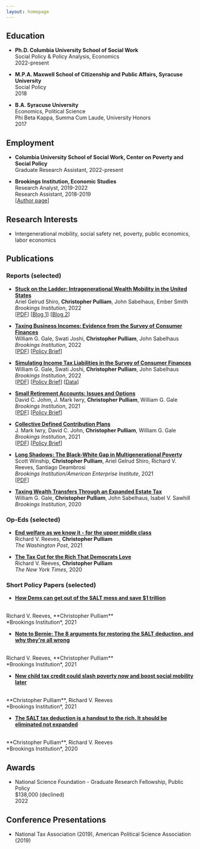 ```yaml
---
layout: homepage
---
```

## Education

- **Ph.D. Columbia University School of Social Work**
  <br>
  Social Policy & Policy Analysis, Economics
  <br>
  2022-present
  
- **M.P.A. Maxwell School of Citizenship and Public Affairs, Syracuse University**
  <br>
  Social Policy
  <br>
  2018
  
- **B.A. Syracuse University**
  <br>
  Economics, Political Science
  <br>
  Phi Beta Kappa, Summa Cum Laude, University Honors
  <br>
  2017

## Employment
- **Columbia University School of Social Work, Center on Poverty and Social Policy**
  <br>
  Graduate Research Assistant, 2022-present

- **Brookings Institution, Economic Studies**
  <br>
  Research Analyst, 2019-2022
  <br> 
  Research Assistant, 2018-2019
  <br>
  [[Author page](https://www.brookings.edu/author/christopher-pulliam/)]

## Research Interests
- Intergenerational mobility, social safety net, poverty, public economics, labor economics

## Publications

### Reports (selected)

- **[Stuck on the Ladder: Intragenerational Wealth Mobility in the United States](https://www.brookings.edu/research/stuck-on-the-ladder-intragenerational-wealth-mobility-in-the-united-states/)**
  <br>
  Ariel Gelrud Shiro, **Christopher Pulliam**, John Sabelhaus, Ember Smith
  <br>
  *Brookings Institution*, 2022
  <br>
  [[PDF](https://www.brookings.edu/wp-content/uploads/2022/06/2022_FMCI_IntragenerationalWealthMobility_FINAL.pdf)] [[Blog 1](https://www.brookings.edu/blog/up-front/2022/06/29/the-black-white-gap-in-wealth-mobility-and-what-to-do-about-it/)] [[Blog 2](https://www.brookings.edu/blog/up-front/2022/06/29/stuck-on-the-ladder-wealth-mobility-is-low-and-decreases-with-age/)] 

- **[Taxing Business Incomes: Evidence from the Survey of Consumer Finances](https://www.brookings.edu/research/taxing-business-incomes-evidence-from-the-survey-of-consumer-finances/)**
  <br>
  William G. Gale, Swati Joshi, **Christopher Pulliam**, John Sabelhaus
  <br>
  *Brookings Institution*, 2022
  <br>
  [[PDF](https://www.brookings.edu/wp-content/uploads/2022/01/20220223_TPC_TaxingBusinessIncome_Report_Final.pdf)] [[Policy Brief](https://www.brookings.edu/wp-content/uploads/2022/01/20220223_TPC_TaxingBusinessIncome_PolicyBrief_Final.pdf)]

- **[Simulating Income Tax Liabilities in the Survey of Consumer Finances](https://www.brookings.edu/research/simulating-income-tax-liabilities-in-the-survey-of-consumer-finances/)**
  <br>
  William G. Gale, Swati Joshi, **Christopher Pulliam**, John Sabelhaus
  <br>
  *Brookings Institution*, 2022
  <br>
  [[PDF](https://www.brookings.edu/wp-content/uploads/2022/01/20220216_TPC_SimulatingLiability_Report_Final.pdf)] [[Policy Brief](https://www.brookings.edu/wp-content/uploads/2022/01/20220216_TPC_SimulatingLiability_PolicyBrief_Final.pdf)] [[Data](https://www.brookings.edu/wp-content/uploads/2022/01/scf.taxsim.zip)]
  
- **[Small Retirement Accounts: Issues and Options](https://www.brookings.edu/research/small-retirement-accounts-issues-and-options/)**
  <br>
  David C. Johm, J. Mark Iwry, **Christopher Pulliam**, William G. Gale
  <br>
  *Brookings Institution*, 2021
  <br>
  [[PDF](https://www.brookings.edu/wp-content/uploads/2021/09/20211123_SmallAccountFinal.pdf)] [[Policy Brief](https://www.brookings.edu/wp-content/uploads/2021/09/20211123_SmallAccountPolicyBrief.pdf)]
  
- **[Collective Defined Contribution Plans](https://www.brookings.edu/research/collective-defined-contribution-plans/)**
  <br>
  J. Mark Iwry, David C. John, **Christopher Pulliam**, William G. Gale
  <br>
  *Brookings Institution*, 2021
  <br>
  [[PDF](https://www.brookings.edu/wp-content/uploads/2021/09/20211203_RSP_CDC-final-paper-layout.pdf)] [[Policy Brief](https://www.brookings.edu/wp-content/uploads/2021/09/20211203_RSP_CDC-PB-final-layout.pdf)]
  
- **[Long Shadows: The Black-White Gap in Multigenerational Poverty](https://www.brookings.edu/research/long-shadows-the-black-white-gap-in-multigenerational-poverty/)**
  <br>
  Scott Winship, **Christopher Pulliam**, Ariel Gelrud Shiro, Richard V. Reeves, Santiago Deambrosi
  <br>
  *Brookings Institution/American Enterprise Institute*, 2021
  <br>
  [[PDF](https://www.brookings.edu/wp-content/uploads/2021/06/Long-Shadows_Final.pdf)]
  
- **[Taxing Wealth Transfers Through an Expanded Estate Tax](https://www.brookings.edu/research/taxing-wealth-transfers-through-an-expanded-estate-tax/)**
  <br>
  William G. Gale, **Christopher Pulliam**, John Sabelhaus, Isabel V. Sawhill
  <br>
  *Brookings Institution*, 2020

### Op-Eds (selected)

- **[End welfare as we know it - for the upper middle class](https://www.washingtonpost.com/opinions/2021/04/22/end-welfare-we-know-it-upper-middle-class/)**
  <br>
  Richard V. Reeves, **Christopher Pulliam**
  <br>
  *The Washington Post*, 2021
  
- **[The Tax Cut for the Rich That Democrats Love](https://www.nytimes.com/2020/09/07/opinion/salt-tax-deduction-cut.html)**
  <br>
  Richard V. Reeves, **Christopher Pulliam**
  <br>
  *The New York Times*, 2020
  
### Short Policy Papers (selected)

- **[How Dems can get out of the SALT mess and save $1 trillion](https://www.brookings.edu/blog/up-front/2021/10/02/how-dems-can-get-out-of-the-salt-mess-and-save-1-trillion-dollars/)**
<br>
Richard V. Reeves, **Christopher Pulliam**
<br>
*Brookings Institution*, 2021

- **[Note to Bernie: The 8 arguments for restoring the SALT deduction, and why they're all wrong](https://www.brookings.edu/blog/up-front/2021/06/24/note-to-bernie-the-8-arguments-for-restoring-the-salt-deduction-and-why-theyre-all-wrong/)**
<br>
Richard V. Reeves, **Christopher Pulliam**
<br>
*Brookings Institution*, 2021

- **[New child tax credit could slash poverty now and boost social mobility later](https://www.brookings.edu/blog/up-front/2021/03/11/new-child-tax-credit-could-slash-poverty-now-and-boost-social-mobility-later/)**
<br>
**Christopher Pulliam**, Richard V. Reeves
<br>
*Brookings Institution*, 2021

- **[The SALT tax deduction is a handout to the rich. It should be eliminated not expanded](https://www.brookings.edu/blog/up-front/2020/09/04/the-salt-tax-deduction-is-a-handout-to-the-rich-it-should-be-eliminated-not-expanded/)**
<br>
**Christopher Pulliam**, Richard V. Reeves
<br>
*Brookings Institution*, 2020

## Awards
- National Science Foundation - Graduate Research Fellowship, Public Policy 
  <br>
  $138,000 (declined)
  <br>
  2022
  
## Conference Presentations
- National Tax Association (2019), American Political Science Association (2019)
